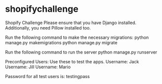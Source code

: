 # shopifychallenge
Shopify Challenge
Please ensure that you have Django installed. Additionally, you need Pillow installed too. 

Run the following command to make the necessary migrations:
python manage.py makemigrations
python manage.py migrate

Run the following command to run the server
python manage.py runserver

Preconfigured Users: 
Use these to test the apps. 
Username: Jack
Username: Jill
Username: Mario

Password for all test users is:
testingpass
